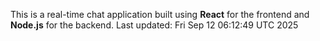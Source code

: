 This is a real-time chat application built using **React** for the frontend and **Node.js** for the backend.
Last updated: Fri Sep 12 06:12:49 UTC 2025
